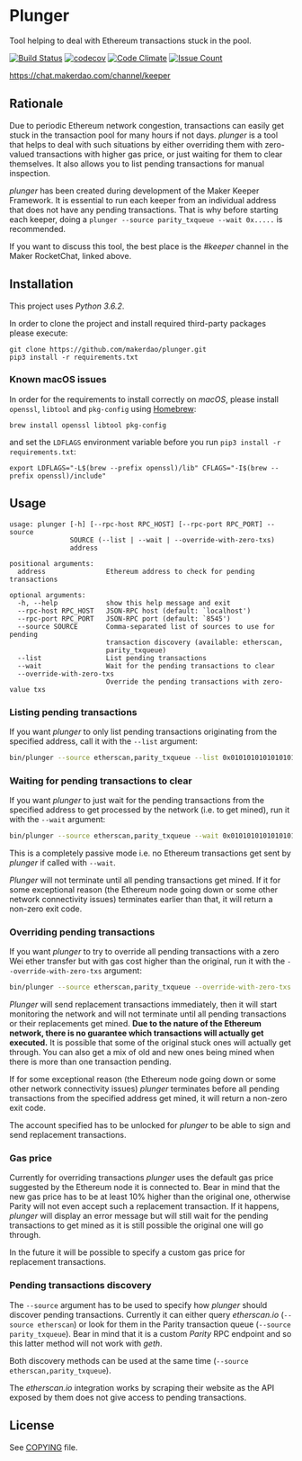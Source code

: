 # Plunger

Tool helping to deal with Ethereum transactions stuck in the pool.

[![Build Status](https://travis-ci.org/makerdao/plunger.svg?branch=master)](https://travis-ci.org/makerdao/plunger)
[![codecov](https://codecov.io/gh/makerdao/plunger/branch/master/graph/badge.svg)](https://codecov.io/gh/makerdao/plunger)
[![Code Climate](https://codeclimate.com/github/makerdao/plunger/badges/gpa.svg)](https://codeclimate.com/github/makerdao/plunger)
[![Issue Count](https://codeclimate.com/github/makerdao/plunger/badges/issue_count.svg)](https://codeclimate.com/github/makerdao/plunger)

<https://chat.makerdao.com/channel/keeper>


## Rationale

Due to periodic Ethereum network congestion, transactions can easily get stuck in the
transaction pool for many hours if not days. _plunger_ is a tool that helps to deal
with such situations by either overriding them with zero-valued transactions with
higher gas price, or just waiting for them to clear themselves. It also allows you
to list pending transactions for manual inspection.

_plunger_ has been created during development of the Maker Keeper Framework.
It is essential to run each keeper from an individual address that does not
have any pending transactions. That is why before starting each keeper, doing
a `plunger --source parity_txqueue --wait 0x.....` is recommended.

If you want to discuss this tool, the best place is the _#keeper_ channel
in the Maker RocketChat, linked above.


## Installation

This project uses *Python 3.6.2*.

In order to clone the project and install required third-party packages please execute:
```
git clone https://github.com/makerdao/plunger.git
pip3 install -r requirements.txt
```

### Known macOS issues

In order for the requirements to install correctly on _macOS_, please install
`openssl`, `libtool` and `pkg-config` using [Homebrew](https://brew.sh/):
```
brew install openssl libtool pkg-config
```

and set the `LDFLAGS` environment variable before you run `pip3 install -r requirements.txt`:
```
export LDFLAGS="-L$(brew --prefix openssl)/lib" CFLAGS="-I$(brew --prefix openssl)/include" 
```


## Usage

```
usage: plunger [-h] [--rpc-host RPC_HOST] [--rpc-port RPC_PORT] --source
               SOURCE (--list | --wait | --override-with-zero-txs)
               address

positional arguments:
  address               Ethereum address to check for pending transactions

optional arguments:
  -h, --help            show this help message and exit
  --rpc-host RPC_HOST   JSON-RPC host (default: `localhost')
  --rpc-port RPC_PORT   JSON-RPC port (default: `8545')
  --source SOURCE       Comma-separated list of sources to use for pending
                        transaction discovery (available: etherscan,
                        parity_txqueue)
  --list                List pending transactions
  --wait                Wait for the pending transactions to clear
  --override-with-zero-txs
                        Override the pending transactions with zero-value txs
```

### Listing pending transactions

If you want _plunger_ to only list pending transactions originating from the specified address,
call it with the `--list` argument:

```bash
bin/plunger --source etherscan,parity_txqueue --list 0x0101010101010101010101010101010101010101
```

### Waiting for pending transactions to clear

If you want _plunger_ to just wait for the pending transactions from the specified address
to get processed by the network (i.e. to get mined), run it with the `--wait` argument:

```bash
bin/plunger --source etherscan,parity_txqueue --wait 0x0101010101010101010101010101010101010101
```

This is a completely passive mode i.e. no Ethereum transactions get sent by _plunger_
if called with `--wait`.

_Plunger_ will not terminate until all pending transactions get mined. If it for some exceptional
reason (the Ethereum node going down or some other network connectivity issues) terminates earlier
than that, it will return a non-zero exit code.

### Overriding pending transactions

If you want _plunger_ to try to override all pending transactions with a zero Wei ether transfer
but with gas cost higher than the original, run it with the `--override-with-zero-txs` argument:

```bash
bin/plunger --source etherscan,parity_txqueue --override-with-zero-txs 0x0101010101010101010101010101010101010101
```

_Plunger_ will send replacement transactions immediately, then it will start monitoring the
network and will not terminate until all pending transactions or their replacements get mined.
**Due to the nature of the Ethereum network, there is no guarantee which transactions will
actually get executed.** It is possible that some of the original stuck ones will actually
get through. You can also get a mix of old and new ones being mined when there is more than
one transaction pending.

If for some exceptional reason (the Ethereum node going down or some other network
connectivity issues) _plunger_ terminates before all pending transactions from the specified
address get mined, it will return a non-zero exit code.

The account specified has to be unlocked for _plunger_ to be able to sign and send replacement
transactions.

### Gas price

Currently for overriding transactions _plunger_ uses the default gas price suggested by
the Ethereum node it is connected to. Bear in mind that the new gas price has to be at least
10% higher than the original one, otherwise Parity will not even accept such a replacement
transaction. If it happens, _plunger_ will display an error message but will still wait
for the pending transactions to get mined as it is still possible the original one will go through. 

In the future it will be possible to specify a custom gas price for replacement transactions.

### Pending transactions discovery

The `--source` argument has to be used to specify how _plunger_ should discover pending transactions.
Currently it can either query _etherscan.io_ (`--source etherscan`) or look for them in the Parity
transaction queue (`--source parity_txqueue`). Bear in mind that it is a custom _Parity_ RPC endpoint
and so this latter method will not work with _geth_.

Both discovery methods can be used at the same time (`--source etherscan,parity_txqueue`).

The _etherscan.io_ integration works by scraping their website as the API exposed by them
does not give access to pending transactions.


## License

See [COPYING](https://github.com/reverendus/plunger/blob/master/COPYING) file.
